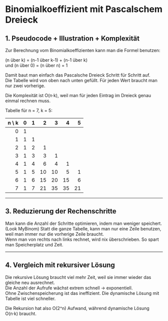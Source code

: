 # Binomialkoeffizient mit Pascalschem Dreieck

## 1. Pseudocode + Illustration + Komplexität

Zur Berechnung vom Binomialkoeffizienten kann man die Formel benutzen:

(n über k) = (n-1 über k-1) + (n-1 über k)  
und (n über 0) = (n über n) = 1

Damit baut man einfach das Pascalsche Dreieck Schritt für Schritt auf.  
Die Tabelle wird von oben nach unten gefüllt. Für jeden Wert braucht man nur zwei vorherige.

Die Komplexität ist O(n·k), weil man für jeden Eintrag im Dreieck genau einmal rechnen muss.

Tabelle für n = 7, k = 5:

| n \ k | 0 | 1 | 2 | 3 | 4 | 5 |
|------:|--:|--:|--:|--:|--:|--:|
| 0     | 1 |
| 1     | 1 | 1 |
| 2     | 1 | 2 | 1 |
| 3     | 1 | 3 | 3 | 1 |
| 4     | 1 | 4 | 6 | 4 | 1 |
| 5     | 1 | 5 |10 |10 | 5 | 1 |
| 6     | 1 | 6 |15 |20 |15 | 6 |
| 7     | 1 | 7 |21 |35 |35 |21 |

---

## 3. Reduzierung der Rechenschritte

Man kann die Anzahl der Schritte optimieren, indem man weniger speichert. (Look MyBinom)
Statt die ganze Tabelle, kann man nur eine Zeile benutzen, weil man immer nur die vorherige Zeile braucht.  
Wenn man von rechts nach links rechnet, wird nix überschrieben. So spart man Speicherplatz und Zeit.

---

## 4. Vergleich mit rekursiver Lösung

Die rekursive Lösung braucht viel mehr Zeit, weil sie immer wieder das gleiche neu ausrechnet.  
Die Anzahl der Aufrufe wächst extrem schnell → exponentiell.  
Ohne Zwischenspeicherung ist das ineffizient. Die dynamische Lösung mit Tabelle ist viel schneller.

Die Rekursion hat also O(2^n) Aufwand, während dynamische Lösung O(n·k) braucht.
